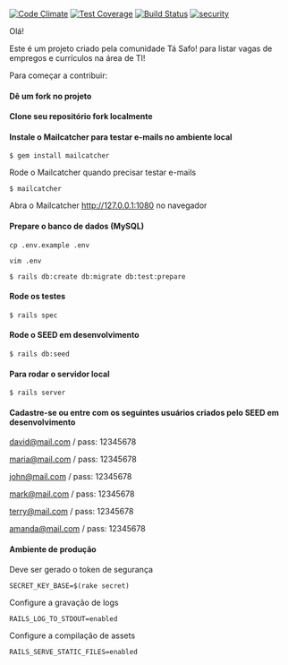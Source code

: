 [![Code Climate](https://codeclimate.com/github/tasafo/tasafo_jobs/badges/gpa.svg)](https://codeclimate.com/github/tasafo/tasafo_jobs) [![Test Coverage](https://codeclimate.com/github/tasafo/tasafo_jobs/badges/coverage.svg)](https://codeclimate.com/github/tasafo/tasafo_jobs/coverage) [![Build Status](https://travis-ci.org/tasafo/tasafo_jobs.svg?branch=master)](https://travis-ci.org/tasafo/tasafo_jobs) [![security](https://hakiri.io/github/tasafo/tasafo_jobs/master.svg)](https://hakiri.io/github/tasafo/tasafo_jobs/master)

Olá!

Este é um projeto criado pela comunidade Tá Safo! para listar vagas de empregos e currículos na área de TI!

Para começar a contribuir:

#### Dê um fork no projeto

#### Clone seu repositório fork localmente

#### Instale o Mailcatcher para testar e-mails no ambiente local

`$ gem install mailcatcher`

Rode o Mailcatcher quando precisar testar e-mails

`$ mailcatcher`

Abra o Mailcatcher http://127.0.0.1:1080 no navegador

#### Prepare o banco de dados (MySQL)

`cp .env.example .env`

`vim .env`

`$ rails db:create db:migrate db:test:prepare`

#### Rode os testes

`$ rails spec`

#### Rode o SEED em desenvolvimento

`$ rails db:seed`

#### Para rodar o servidor local

`$ rails server`

#### Cadastre-se ou entre com os seguintes usuários criados pelo SEED em desenvolvimento

david@mail.com   / pass: 12345678

maria@mail.com   / pass: 12345678

john@mail.com    / pass: 12345678

mark@mail.com    / pass: 12345678

terry@mail.com   / pass: 12345678

amanda@mail.com  / pass: 12345678

#### Ambiente de produção
Deve ser gerado o token de segurança

    SECRET_KEY_BASE=$(rake secret)

Configure a gravação de logs

    RAILS_LOG_TO_STDOUT=enabled

Configure a compilação de assets

    RAILS_SERVE_STATIC_FILES=enabled
